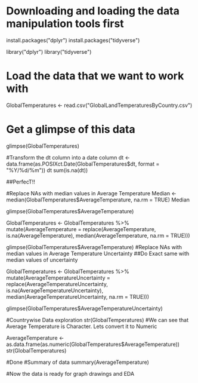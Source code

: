 # Downloading and loading the data manipulation tools first

install.packages("dplyr")
install.packages("tidyverse")

library("dplyr")
library("tidyverse")

# Load the data that we want to work with

GlobalTemperatures <- read.csv("GlobalLandTemperaturesByCountry.csv")

# Get a glimpse of this data
glimpse(GlobalTemperatures)

#Transform the dt column into a date column
dt <- data.frame(as.POSIXct.Date(GlobalTemperatures$dt, format = "%Y/%d/%m"))
dt
sum(is.na(dt))

##PerfecT!!

#Replace NAs with median values in Average Temperature
Median <- median(GlobalTemperatures$AverageTemperature, na.rm = TRUE)
Median

glimpse(GlobalTemperatures$AverageTemperature)
 
GlobalTemperatures <- GlobalTemperatures %>%
  mutate(AverageTemperature
         = replace(AverageTemperature,
                   is.na(AverageTemperature),
                   median(AverageTemperature, na.rm = TRUE)))

glimpse(GlobalTemperatures$AverageTemperature)
#Replace NAs with median values in Average Temperature Uncertainty
##Do Exact same with median values of uncertainty

GlobalTemperatures <- GlobalTemperatures %>%
  mutate(AverageTemperatureUncertainty
         = replace(AverageTemperatureUncertainty,
                   is.na(AverageTemperatureUncertainty),
                   median(AverageTemperatureUncertainty, na.rm = TRUE)))

glimpse(GlobalTemperatures$AverageTemperatureUncertainty)

#Countrywise Data exploration
str(GlobalTemperatures)
#We can see that Average Temperature is Character. Lets convert it to Numeric

AverageTemperature <- as.data.frame(as.numeric(GlobalTemperatures$AverageTemperature))
str(GlobalTemperatures)

#Done
#Summary of data
summary(AverageTemperature)

#Now the data is ready for graph drawings and EDA

